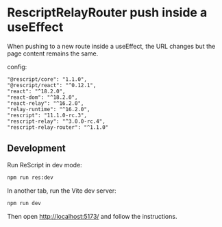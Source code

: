 # RescriptRelayRouter push inside a useEffect

When pushing to a new route inside a useEffect, the URL changes but the page content remains the same.

config:

```
"@rescript/core": "1.1.0",
"@rescript/react": "^0.12.1",
"react": "^18.2.0",
"react-dom": "^18.2.0",
"react-relay": "^16.2.0",
"relay-runtime": "^16.2.0",
"rescript": "11.1.0-rc.3",
"rescript-relay": "^3.0.0-rc.4",
"rescript-relay-router": "^1.1.0"
```

## Development

Run ReScript in dev mode:

```sh
npm run res:dev
```

In another tab, run the Vite dev server:

```sh
npm run dev
```

Then open [http://localhost:5173/](http://localhost:5173/) and follow the instructions.
